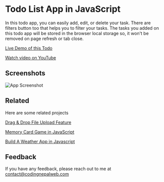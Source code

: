 
# Todo List App in JavaScript

In this todo app, you can easily add, edit, or delete your task. There are filters button too that helps you to filter your tasks. The tasks you added on this todo app will be stored in the browser local storage so, it won't be removed on page refresh or tab close.
 
 [Live Demo of this Todo](https://youtu.be/2QIMUBilooc)
 
 [Watch video on YouTube](https://youtu.be/2QIMUBilooc)

## Screenshots

![App Screenshot](https://img.youtube.com/vi/2QIMUBilooc/maxresdefault.jpg)


## Related

Here are some related projects

[Drag & Drop File Upload Feature](https://www.youtube.com/watch?v=0HCiH4Tk04I)

[Memory Card Game in JavaScript](https://www.youtube.com/watch?v=DABkhfsBAWw&t=4s)

[Build A Weather App in Javascript](https://www.youtube.com/watch?v=c1r-NqYkFPc)

## Feedback

If you have any feedback, please reach out to me at contact@codingnepalweb.com
